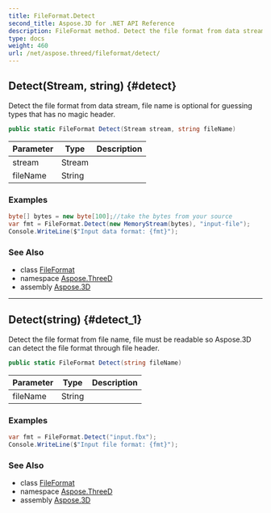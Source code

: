 ```yaml
---
title: FileFormat.Detect
second_title: Aspose.3D for .NET API Reference
description: FileFormat method. Detect the file format from data stream file name is optional for guessing types that has no magic header
type: docs
weight: 460
url: /net/aspose.threed/fileformat/detect/
---
```

## Detect(Stream, string) {#detect}

Detect the file format from data stream, file name is optional for guessing types that has no magic header.

```csharp
public static FileFormat Detect(Stream stream, string fileName)
```

| Parameter | Type | Description |
| --- | --- | --- |
| stream | Stream |  |
| fileName | String |  |

### Examples

```csharp
byte[] bytes = new byte[100];//take the bytes from your source
var fmt = FileFormat.Detect(new MemoryStream(bytes), "input-file");
Console.WriteLine($"Input data format: {fmt}");
```

### See Also

* class [FileFormat](../)
* namespace [Aspose.ThreeD](../../../aspose.threed/)
* assembly [Aspose.3D](../../../)

---

## Detect(string) {#detect_1}

Detect the file format from file name, file must be readable so Aspose.3D can detect the file format through file header.

```csharp
public static FileFormat Detect(string fileName)
```

| Parameter | Type | Description |
| --- | --- | --- |
| fileName | String |  |

### Examples

```csharp
var fmt = FileFormat.Detect("input.fbx");
Console.WriteLine($"Input file format: {fmt}");
```

### See Also

* class [FileFormat](../)
* namespace [Aspose.ThreeD](../../../aspose.threed/)
* assembly [Aspose.3D](../../../)



